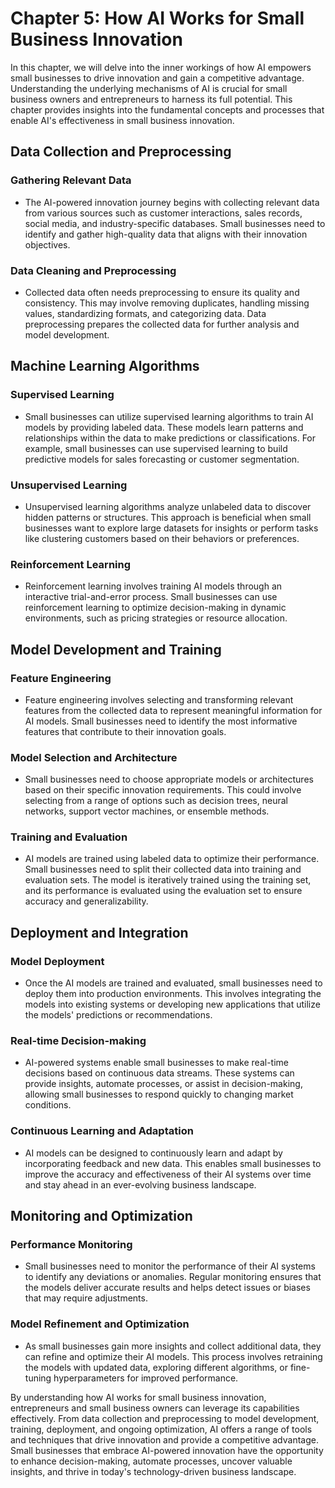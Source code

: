 Chapter 5: How AI Works for Small Business Innovation
=====================================================

In this chapter, we will delve into the inner workings of how AI empowers small businesses to drive innovation and gain a competitive advantage. Understanding the underlying mechanisms of AI is crucial for small business owners and entrepreneurs to harness its full potential. This chapter provides insights into the fundamental concepts and processes that enable AI's effectiveness in small business innovation.

Data Collection and Preprocessing
---------------------------------

### Gathering Relevant Data

* The AI-powered innovation journey begins with collecting relevant data from various sources such as customer interactions, sales records, social media, and industry-specific databases. Small businesses need to identify and gather high-quality data that aligns with their innovation objectives.

### Data Cleaning and Preprocessing

* Collected data often needs preprocessing to ensure its quality and consistency. This may involve removing duplicates, handling missing values, standardizing formats, and categorizing data. Data preprocessing prepares the collected data for further analysis and model development.

Machine Learning Algorithms
---------------------------

### Supervised Learning

* Small businesses can utilize supervised learning algorithms to train AI models by providing labeled data. These models learn patterns and relationships within the data to make predictions or classifications. For example, small businesses can use supervised learning to build predictive models for sales forecasting or customer segmentation.

### Unsupervised Learning

* Unsupervised learning algorithms analyze unlabeled data to discover hidden patterns or structures. This approach is beneficial when small businesses want to explore large datasets for insights or perform tasks like clustering customers based on their behaviors or preferences.

### Reinforcement Learning

* Reinforcement learning involves training AI models through an interactive trial-and-error process. Small businesses can use reinforcement learning to optimize decision-making in dynamic environments, such as pricing strategies or resource allocation.

Model Development and Training
------------------------------

### Feature Engineering

* Feature engineering involves selecting and transforming relevant features from the collected data to represent meaningful information for AI models. Small businesses need to identify the most informative features that contribute to their innovation goals.

### Model Selection and Architecture

* Small businesses need to choose appropriate models or architectures based on their specific innovation requirements. This could involve selecting from a range of options such as decision trees, neural networks, support vector machines, or ensemble methods.

### Training and Evaluation

* AI models are trained using labeled data to optimize their performance. Small businesses need to split their collected data into training and evaluation sets. The model is iteratively trained using the training set, and its performance is evaluated using the evaluation set to ensure accuracy and generalizability.

Deployment and Integration
--------------------------

### Model Deployment

* Once the AI models are trained and evaluated, small businesses need to deploy them into production environments. This involves integrating the models into existing systems or developing new applications that utilize the models' predictions or recommendations.

### Real-time Decision-making

* AI-powered systems enable small businesses to make real-time decisions based on continuous data streams. These systems can provide insights, automate processes, or assist in decision-making, allowing small businesses to respond quickly to changing market conditions.

### Continuous Learning and Adaptation

* AI models can be designed to continuously learn and adapt by incorporating feedback and new data. This enables small businesses to improve the accuracy and effectiveness of their AI systems over time and stay ahead in an ever-evolving business landscape.

Monitoring and Optimization
---------------------------

### Performance Monitoring

* Small businesses need to monitor the performance of their AI systems to identify any deviations or anomalies. Regular monitoring ensures that the models deliver accurate results and helps detect issues or biases that may require adjustments.

### Model Refinement and Optimization

* As small businesses gain more insights and collect additional data, they can refine and optimize their AI models. This process involves retraining the models with updated data, exploring different algorithms, or fine-tuning hyperparameters for improved performance.

By understanding how AI works for small business innovation, entrepreneurs and small business owners can leverage its capabilities effectively. From data collection and preprocessing to model development, training, deployment, and ongoing optimization, AI offers a range of tools and techniques that drive innovation and provide a competitive advantage. Small businesses that embrace AI-powered innovation have the opportunity to enhance decision-making, automate processes, uncover valuable insights, and thrive in today's technology-driven business landscape.
